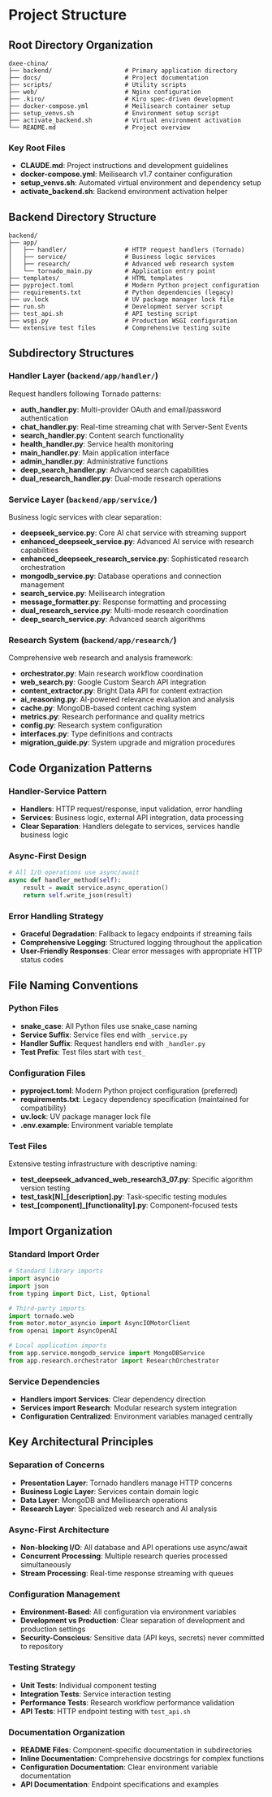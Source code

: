 # Project Structure

## Root Directory Organization

```
dxee-china/
├── backend/                    # Primary application directory
├── docs/                       # Project documentation
├── scripts/                    # Utility scripts
├── web/                        # Nginx configuration
├── .kiro/                      # Kiro spec-driven development
├── docker-compose.yml          # Meilisearch container setup
├── setup_venvs.sh              # Environment setup script
├── activate_backend.sh         # Virtual environment activation
└── README.md                   # Project overview
```

### Key Root Files
- **CLAUDE.md**: Project instructions and development guidelines
- **docker-compose.yml**: Meilisearch v1.7 container configuration
- **setup_venvs.sh**: Automated virtual environment and dependency setup
- **activate_backend.sh**: Backend environment activation helper

## Backend Directory Structure

```
backend/
├── app/
│   ├── handler/                # HTTP request handlers (Tornado)
│   ├── service/                # Business logic services
│   ├── research/               # Advanced web research system
│   └── tornado_main.py         # Application entry point
├── templates/                  # HTML templates
├── pyproject.toml              # Modern Python project configuration
├── requirements.txt            # Python dependencies (legacy)
├── uv.lock                     # UV package manager lock file
├── run.sh                      # Development server script
├── test_api.sh                 # API testing script
├── wsgi.py                     # Production WSGI configuration
└── extensive test files        # Comprehensive testing suite
```

## Subdirectory Structures

### Handler Layer (`backend/app/handler/`)
Request handlers following Tornado patterns:

- **auth_handler.py**: Multi-provider OAuth and email/password authentication
- **chat_handler.py**: Real-time streaming chat with Server-Sent Events
- **search_handler.py**: Content search functionality
- **health_handler.py**: Service health monitoring
- **main_handler.py**: Main application interface
- **admin_handler.py**: Administrative functions
- **deep_search_handler.py**: Advanced search capabilities
- **dual_research_handler.py**: Dual-mode research operations

### Service Layer (`backend/app/service/`)
Business logic services with clear separation:

- **deepseek_service.py**: Core AI chat service with streaming support
- **enhanced_deepseek_service.py**: Advanced AI service with research capabilities
- **enhanced_deepseek_research_service.py**: Sophisticated research orchestration
- **mongodb_service.py**: Database operations and connection management
- **search_service.py**: Meilisearch integration
- **message_formatter.py**: Response formatting and processing
- **dual_research_service.py**: Multi-mode research coordination
- **deep_search_service.py**: Advanced search algorithms

### Research System (`backend/app/research/`)
Comprehensive web research and analysis framework:

- **orchestrator.py**: Main research workflow coordination
- **web_search.py**: Google Custom Search API integration
- **content_extractor.py**: Bright Data API for content extraction
- **ai_reasoning.py**: AI-powered relevance evaluation and analysis
- **cache.py**: MongoDB-based content caching system
- **metrics.py**: Research performance and quality metrics
- **config.py**: Research system configuration
- **interfaces.py**: Type definitions and contracts
- **migration_guide.py**: System upgrade and migration procedures

## Code Organization Patterns

### Handler-Service Pattern
- **Handlers**: HTTP request/response, input validation, error handling
- **Services**: Business logic, external API integration, data processing
- **Clear Separation**: Handlers delegate to services, services handle business logic

### Async-First Design
```python
# All I/O operations use async/await
async def handler_method(self):
    result = await service.async_operation()
    return self.write_json(result)
```

### Error Handling Strategy
- **Graceful Degradation**: Fallback to legacy endpoints if streaming fails
- **Comprehensive Logging**: Structured logging throughout the application
- **User-Friendly Responses**: Clear error messages with appropriate HTTP status codes

## File Naming Conventions

### Python Files
- **snake_case**: All Python files use snake_case naming
- **Service Suffix**: Service files end with `_service.py`
- **Handler Suffix**: Request handlers end with `_handler.py`
- **Test Prefix**: Test files start with `test_`

### Configuration Files
- **pyproject.toml**: Modern Python project configuration (preferred)
- **requirements.txt**: Legacy dependency specification (maintained for compatibility)
- **uv.lock**: UV package manager lock file
- **.env.example**: Environment variable template

### Test Files
Extensive testing infrastructure with descriptive naming:
- **test_deepseek_advanced_web_research3_07.py**: Specific algorithm version testing
- **test_task[N]_[description].py**: Task-specific testing modules
- **test_[component]_[functionality].py**: Component-focused tests

## Import Organization

### Standard Import Order
```python
# Standard library imports
import asyncio
import json
from typing import Dict, List, Optional

# Third-party imports
import tornado.web
from motor.motor_asyncio import AsyncIOMotorClient
from openai import AsyncOpenAI

# Local application imports
from app.service.mongodb_service import MongoDBService
from app.research.orchestrator import ResearchOrchestrator
```

### Service Dependencies
- **Handlers import Services**: Clear dependency direction
- **Services import Research**: Modular research system integration
- **Configuration Centralized**: Environment variables managed centrally

## Key Architectural Principles

### Separation of Concerns
- **Presentation Layer**: Tornado handlers manage HTTP concerns
- **Business Logic Layer**: Services contain domain logic
- **Data Layer**: MongoDB and Meilisearch operations
- **Research Layer**: Specialized web research and AI analysis

### Async-First Architecture
- **Non-blocking I/O**: All database and API operations use async/await
- **Concurrent Processing**: Multiple research queries processed simultaneously
- **Stream Processing**: Real-time response streaming with queues

### Configuration Management
- **Environment-Based**: All configuration via environment variables
- **Development vs Production**: Clear separation of development and production settings
- **Security-Conscious**: Sensitive data (API keys, secrets) never committed to repository

### Testing Strategy
- **Unit Tests**: Individual component testing
- **Integration Tests**: Service interaction testing
- **Performance Tests**: Research workflow performance validation
- **API Tests**: HTTP endpoint testing with `test_api.sh`

### Documentation Organization
- **README Files**: Component-specific documentation in subdirectories
- **Inline Documentation**: Comprehensive docstrings for complex functions
- **Configuration Documentation**: Clear environment variable documentation
- **API Documentation**: Endpoint specifications and examples